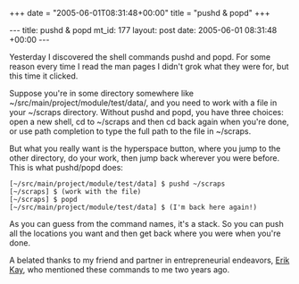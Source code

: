 +++
date = "2005-06-01T08:31:48+00:00"
title = "pushd &amp; popd"
+++

\--- title: pushd &amp; popd mt_id: 177 layout: post date: 2005-06-01 08:31:48
+00:00 \---

Yesterday I discovered the shell commands pushd and popd. For some reason
every time I read the man pages I didn't grok what they were for, but this
time it clicked.

Suppose you're in some directory somewhere like
~/src/main/project/module/test/data/, and you need to work with a file in your
~/scraps directory. Without pushd and popd, you have three choices: open a new
shell, cd to ~/scraps and then cd back again when you're done, or use path
completion to type the full path to the file in ~/scraps.

But what you really want is the hyperspace button, where you jump to the other
directory, do your work, then jump back wherever you were before. This is what
pushd/popd does:

    
    
    [~/src/main/project/module/test/data] $ pushd ~/scraps
    [~/scraps] $ (work with the file)
    [~/scraps] $ popd
    [~/src/main/project/module/test/data] $ (I'm back here again!)

As you can guess from the command names, it's a stack. So you can push all the
locations you want and then get back where you were when you're done.

A belated thanks to my friend and partner in entrepreneurial endeavors, [ Erik
Kay](http://www.eak.com/), who mentioned these commands to me two years ago.

